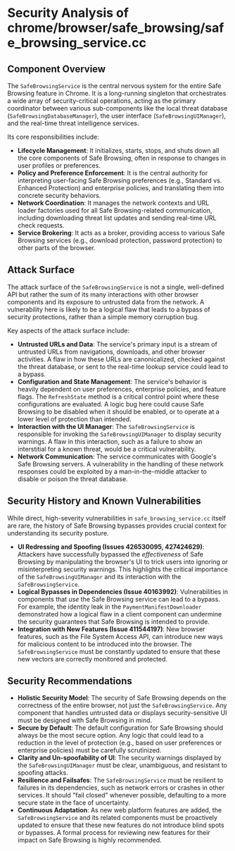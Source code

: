 # Security Analysis of chrome/browser/safe_browsing/safe_browsing_service.cc

## Component Overview

The `SafeBrowsingService` is the central nervous system for the entire Safe Browsing feature in Chrome. It is a long-running singleton that orchestrates a wide array of security-critical operations, acting as the primary coordinator between various sub-components like the local threat database (`SafeBrowsingDatabaseManager`), the user interface (`SafeBrowsingUIManager`), and the real-time threat intelligence services.

Its core responsibilities include:

-   **Lifecycle Management**: It initializes, starts, stops, and shuts down all the core components of Safe Browsing, often in response to changes in user profiles or preferences.
-   **Policy and Preference Enforcement**: It is the central authority for interpreting user-facing Safe Browsing preferences (e.g., Standard vs. Enhanced Protection) and enterprise policies, and translating them into concrete security behaviors.
-   **Network Coordination**: It manages the network contexts and URL loader factories used for all Safe Browsing-related communication, including downloading threat list updates and sending real-time URL check requests.
-   **Service Brokering**: It acts as a broker, providing access to various Safe Browsing services (e.g., download protection, password protection) to other parts of the browser.

## Attack Surface

The attack surface of the `SafeBrowsingService` is not a single, well-defined API but rather the sum of its many interactions with other browser components and its exposure to untrusted data from the network. A vulnerability here is likely to be a logical flaw that leads to a bypass of security protections, rather than a simple memory corruption bug.

Key aspects of the attack surface include:

-   **Untrusted URLs and Data**: The service's primary input is a stream of untrusted URLs from navigations, downloads, and other browser activities. A flaw in how these URLs are canonicalized, checked against the threat database, or sent to the real-time lookup service could lead to a bypass.
-   **Configuration and State Management**: The service's behavior is heavily dependent on user preferences, enterprise policies, and feature flags. The `RefreshState` method is a critical control point where these configurations are evaluated. A logic bug here could cause Safe Browsing to be disabled when it should be enabled, or to operate at a lower level of protection than intended.
-   **Interaction with the UI Manager**: The `SafeBrowsingService` is responsible for invoking the `SafeBrowsingUIManager` to display security warnings. A flaw in this interaction, such as a failure to show an interstitial for a known threat, would be a critical vulnerability.
-   **Network Communication**: The service communicates with Google's Safe Browsing servers. A vulnerability in the handling of these network responses could be exploited by a man-in-the-middle attacker to disable or poison the threat database.

## Security History and Known Vulnerabilities

While direct, high-severity vulnerabilities in `safe_browsing_service.cc` itself are rare, the history of Safe Browsing bypasses provides crucial context for understanding its security posture.

-   **UI Redressing and Spoofing (Issues 426530095, 427424629)**: Attackers have successfully bypassed the *effectiveness* of Safe Browsing by manipulating the browser's UI to trick users into ignoring or misinterpreting security warnings. This highlights the critical importance of the `SafeBrowsingUIManager` and its interaction with the `SafeBrowsingService`.
-   **Logical Bypasses in Dependencies (Issue 40163992)**: Vulnerabilities in components that *use* the Safe Browsing service can lead to a bypass. For example, the identity leak in the `PaymentManifestDownloader` demonstrated how a logical flaw in a client component can undermine the security guarantees that Safe Browsing is intended to provide.
-   **Integration with New Features (Issue 411544197)**: New browser features, such as the File System Access API, can introduce new ways for malicious content to be introduced into the browser. The `SafeBrowsingService` must be constantly updated to ensure that these new vectors are correctly monitored and protected.

## Security Recommendations

-   **Holistic Security Model**: The security of Safe Browsing depends on the correctness of the entire browser, not just the `SafeBrowsingService`. Any component that handles untrusted data or displays security-sensitive UI must be designed with Safe Browsing in mind.
-   **Secure by Default**: The default configuration for Safe Browsing should always be the most secure option. Any logic that could lead to a reduction in the level of protection (e.g., based on user preferences or enterprise policies) must be carefully scrutinized.
-   **Clarity and Un-spoofability of UI**: The security warnings displayed by the `SafeBrowsingUIManager` must be clear, unambiguous, and resistant to spoofing attacks.
-   **Resilience and Failsafes**: The `SafeBrowsingService` must be resilient to failures in its dependencies, such as network errors or crashes in other services. It should "fail closed" whenever possible, defaulting to a more secure state in the face of uncertainty.
-   **Continuous Adaptation**: As new web platform features are added, the `SafeBrowsingService` and its related components must be proactively updated to ensure that these new features do not introduce blind spots or bypasses. A formal process for reviewing new features for their impact on Safe Browsing is highly recommended.